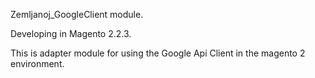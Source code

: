 Zemljanoj_GoogleClient module.

Developing in Magento 2.2.3.

This is adapter module for using the Google Api Client in the magento 2 environment.
